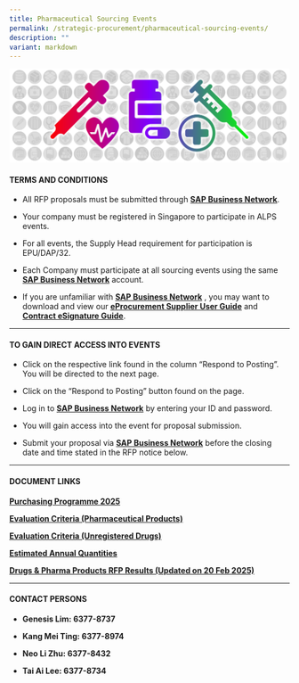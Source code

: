 ```yaml
---
title: Pharmaceutical Sourcing Events
permalink: /strategic-procurement/pharmaceutical-sourcing-events/
description: ""
variant: markdown
---
```

![](/images/Procurement/alps_sourcing_events_pharmaceutical_1920x640_clear.png)

#### TERMS AND CONDITIONS

* All RFP proposals must be submitted through **[SAP Business Network](https://supplier.ariba.com/)**.

* Your company must be registered in Singapore to participate in ALPS events.

*  For all events, the Supply Head requirement for participation is EPU/DAP/32.

*  Each Company must participate at all sourcing events using the same **[SAP Business Network](https://supplier.ariba.com/)** account.

* If you are unfamiliar with **[SAP Business Network](https://supplier.ariba.com/)** , you may want to download and view our **[eProcurement Supplier User Guide](https://for.sg/alps-eprocurement-supplier-user-guide)** and **[Contract eSignature Guide](/files/Sourcing%20Events/contract_esignature_guide_v1_2.pdf)**.

____________________________________________________________

#### TO GAIN DIRECT ACCESS INTO EVENTS

* Click on the respective link found in the column “Respond to Posting”. You will be directed to the next page.

* Click on the “Respond to Posting” button found on the page.

* Log in to **[SAP Business Network](https://supplier.ariba.com/)** by entering your ID and password.

* You will gain access into the event for proposal submission.

* Submit your proposal via **[SAP Business Network](https://supplier.ariba.com/)** before the closing date and time stated in the RFP notice below.

____________________________________________________________

#### DOCUMENT LINKS

**[Purchasing Programme 2025](/files/Pharma%20Sourcing%20Events/alps_pharma_purchasing_programme_2025.pdf)**

**[Evaluation Criteria (Pharmaceutical Products)](/files/Pharma%20Sourcing%20Events/evaluation_criteria_for_pharma_products.pdf)**

**[Evaluation Criteria (Unregistered Drugs)](/files/Pharma%20Sourcing%20Events/evaluation_criteria_for_unregistered_drugs.pdf)**

**[Estimated Annual Quantities](/files/Pharma%20Sourcing%20Events/estimated_annual_quantities_of_pharma_products.pdf)**

**[Drugs &amp; Pharma Products RFP Results (Updated on 20 Feb 2025)](/files/Pharma%20Sourcing%20Events/2025_feb_20_alps_pharma_rfp_results.pdf)**

____________________________________________________________

#### CONTACT PERSONS

* **Genesis Lim: 6377-8737**

* **Kang Mei Ting: 6377-8974**

* **Neo Li Zhu: 6377-8432**

* **Tai Ai Lee: 6377-8734**